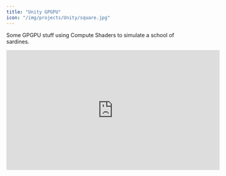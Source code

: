 ```yaml
---
title: "Unity GPGPU"
icon: "/img/projects/Unity/square.jpg"
---
```


Some GPGPU stuff using Compute Shaders to simulate a school of sardines.

<div class="video-container">
<iframe width="560" height="315" src="https://www.youtube.com/embed/J08V7aJMBaI" frameborder="0" allow="accelerometer; autoplay; clipboard-write; encrypted-media; gyroscope; picture-in-picture" allowfullscreen></iframe>
</div>
